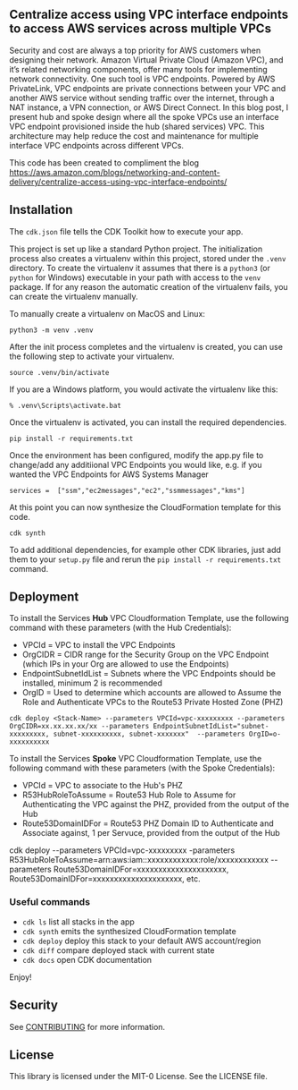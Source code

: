 ## Centralize access using VPC interface endpoints to access AWS services across multiple VPCs

Security and cost are always a top priority for AWS customers when designing their network. Amazon Virtual Private Cloud (Amazon VPC),  and it’s related networking components, offer many tools for implementing network connectivity. One such tool is VPC endpoints. Powered by AWS PrivateLink, VPC endpoints are private connections between your VPC and another AWS service without sending traffic over the internet, through a NAT instance, a VPN connection, or AWS Direct Connect. In this blog post, I present hub and spoke design where all the spoke VPCs use an interface VPC endpoint provisioned inside the hub (shared services) VPC. This architecture may help reduce the cost and maintenance for multiple interface VPC endpoints across different VPCs.

This code has been created to compliment the blog https://aws.amazon.com/blogs/networking-and-content-delivery/centralize-access-using-vpc-interface-endpoints/

## Installation

The `cdk.json` file tells the CDK Toolkit how to execute your app.

This project is set up like a standard Python project.  The initialization
process also creates a virtualenv within this project, stored under the `.venv`
directory.  To create the virtualenv it assumes that there is a `python3`
(or `python` for Windows) executable in your path with access to the `venv`
package. If for any reason the automatic creation of the virtualenv fails,
you can create the virtualenv manually.

To manually create a virtualenv on MacOS and Linux:

```
python3 -m venv .venv
```

After the init process completes and the virtualenv is created, you can use the following
step to activate your virtualenv.

```
source .venv/bin/activate
```

If you are a Windows platform, you would activate the virtualenv like this:

```
% .venv\Scripts\activate.bat
```

Once the virtualenv is activated, you can install the required dependencies.

```
pip install -r requirements.txt
```

Once the environment has been configured, modify the app.py file to change/add any additiional VPC Endpoints you would like, e.g. if you wanted the VPC Endpoints for AWS Systems Manager

```
services =  ["ssm","ec2messages","ec2","ssmmessages","kms"]
```

At this point you can now synthesize the CloudFormation template for this code.

```
cdk synth
```

To add additional dependencies, for example other CDK libraries, just add
them to your `setup.py` file and rerun the `pip install -r requirements.txt`
command.

## Deployment
To install the Services **Hub** VPC Cloudformation Template, use the following command with these parameters (with the Hub Credentials):
* VPCId = VPC to install the VPC Endpoints
* OrgCIDR = CIDR range for the Security Group on the VPC Endpoint (which IPs in your Org are allowed to use the Endpoints)
* EndpointSubnetIdList = Subnets where the VPC Endpoints should be installed, minimum 2 is recommended
* OrgID = Used to determine which accounts are allowed to Assume the Role and Authenticate VPCs to the Route53 Private Hosted Zone (PHZ)

```
cdk deploy <Stack-Name> --parameters VPCId=vpc-xxxxxxxxx --parameters OrgCIDR=xx.xx.xx.xx/xx --parameters EndpointSubnetIdList="subnet-xxxxxxxxx, subnet-xxxxxxxxxx, subnet-xxxxxxx"  --parameters OrgID=o-xxxxxxxxxx
```

To install the Services **Spoke** VPC Cloudformation Template, use the following command with these parameters (with the Spoke Credentials):
* VPCId = VPC to associate to the Hub's PHZ 
* R53HubRoleToAssume = Route53 Hub Role to Assume for Authenticating the VPC against the PHZ, provided from the output of the Hub
* Route53DomainIDFor<Service1> = Route53 PHZ Domain ID to Authenticate and Associate against, 1 per Servuce, provided from the output of the Hub

cdk deploy <Stack-Name> --parameters VPCId=vpc-xxxxxxxxx -parameters R53HubRoleToAssume=arn:aws:iam::xxxxxxxxxxxx:role/xxxxxxxxxxxx --parameters Route53DomainIDFor<Service1>=xxxxxxxxxxxxxxxxxxxxx, Route53DomainIDFor<Service2>=xxxxxxxxxxxxxxxxxxxxx, etc.
### Useful commands

 * `cdk ls`          list all stacks in the app
 * `cdk synth`       emits the synthesized CloudFormation template
 * `cdk deploy`      deploy this stack to your default AWS account/region
 * `cdk diff`        compare deployed stack with current state
 * `cdk docs`        open CDK documentation

Enjoy!


## Security

See [CONTRIBUTING](CONTRIBUTING.md#security-issue-notifications) for more information.

## License

This library is licensed under the MIT-0 License. See the LICENSE file.
